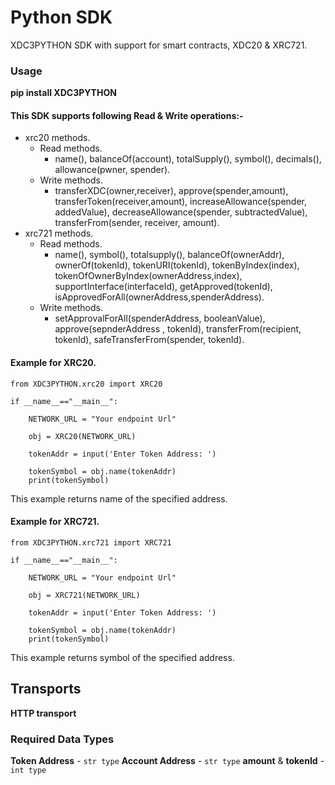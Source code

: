 # Python SDK



XDC3PYTHON SDK with support for smart contracts, XDC20 & XRC721.



### Usage

**pip install XDC3PYTHON**

#### This SDK supports following Read & Write operations:-

* xrc20 methods.
  * Read methods.
    * name(), balanceOf(account), totalSupply(), symbol(), decimals(), allowance(pwner, spender).
  * Write methods.
    * transferXDC(owner,receiver), approve(spender,amount), transferToken(receiver,amount), increaseAllowance(spender, addedValue), decreaseAllowance(spender, subtractedValue), transferFrom(sender, receiver, amount).
* xrc721 methods.
  * Read methods.
    * name(), symbol(), totalsupply(), balanceOf(ownerAddr), ownerOf(tokenId), tokenURI(tokenId), tokenByIndex(index), tokenOfOwnerByIndex(ownerAddress,index), supportInterface(interfaceId), getApproved(tokenId), isApprovedForAll(ownerAddress,spenderAddress).
  * Write methods.
    * setApprovalForAll(spenderAddress, booleanValue), approve(sepnderAddress , tokenId), transferFrom(recipient, tokenId), safeTransferFrom(spender, tokenId).

#### Example for XRC20.

```
from XDC3PYTHON.xrc20 import XRC20

if __name__=="__main__":

    NETWORK_URL = "Your endpoint Url"

    obj = XRC20(NETWORK_URL)

    tokenAddr = input('Enter Token Address: ')
  
    tokenSymbol = obj.name(tokenAddr)
    print(tokenSymbol) 
```

This example returns name of the specified address.

#### Example for XRC721.

```
from XDC3PYTHON.xrc721 import XRC721

if __name__=="__main__":

    NETWORK_URL = "Your endpoint Url"

    obj = XRC721(NETWORK_URL)

    tokenAddr = input('Enter Token Address: ')
  
    tokenSymbol = obj.name(tokenAddr)
    print(tokenSymbol) 
```

This example returns symbol of the specified address.

## Transports

**HTTP transport**

### Required Data Types

**Token Address** - `str type` **Account Address** - `str type` **amount** & **tokenId** - `int type`
